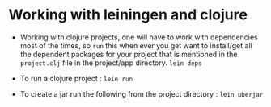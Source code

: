# Working with leiningen and clojure

- Working with clojure projects, one will have to work with dependencies most of the times, so `run` this when ever you get want to install/get all the dependent packages for your project that is mentioned in the `project.clj` file in the project/app directory.
  `lein deps`

- To run a clojure project : `lein run`

- To create a jar run the following from the project directory : `lein uberjar`